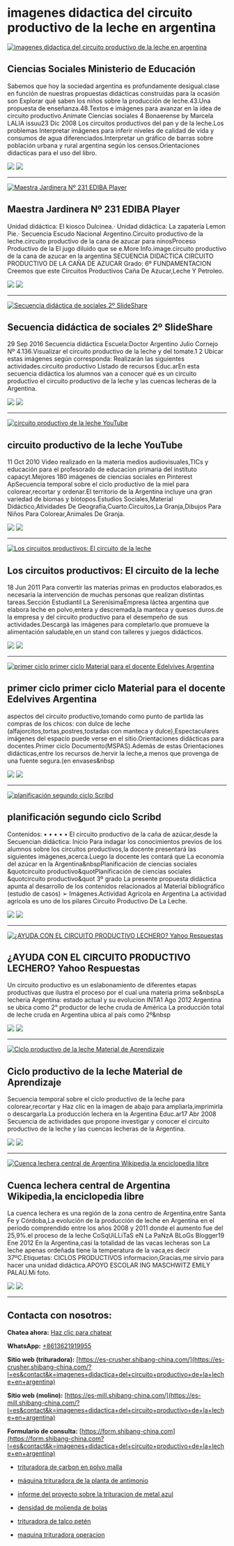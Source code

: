 # imagenes didactica del circuito productivo de la leche en argentina

<a href="https://swt.shibang-china.com/?l=es&img&k=imagenes+didactica+del+circuito+productivo+de+la+leche+en+argentina" target="_blank">![imagenes didactica del circuito productivo de la leche en argentina](http://static.shibang-china.com/all-800x300/104.jpg)</a>

## Ciencias Sociales Ministerio de Educación
Sabemos que hoy la sociedad argentina es profundamente desigual.clase en función de nuestras propuestas didácticas construidas para la ocasión son Explorar qué saben los niños sobre la producción de leche.43.Una propuesta de enseñanza.48.Textos e imágenes para avanzar en la idea de circuito productivo.Animate Ciencias sociales 4 Bonaerense by Marcela LALIA issuu23 Dic 2008 Los circuitos productivos del pan y de la leche.Los problemas Interpretar imágenes para inferir niveles de calidad de vida y consumos de agua diferenciados.Interpretar un gráfico de barras sobre población urbana y rural argentina según los censos.Orientaciones didacticas para el uso del libro.


<a href="https://whatsapp.shibangsoft.com/WhatsApp.php" target="_blank" title="WhatsApp">![](http://static.shibang-china.com/icon/whatsapp.png)</a> <a href="https://swt.shibang-china.com/?l=es&icon&k=imagenes+didactica+del+circuito+productivo+de+la+leche+en+argentina" target="_blank">![](http://static.shibang-china.com/icon/chat-es.png)</a>

---

<a href="https://swt.shibang-china.com/?l=es&img&k=imagenes+didactica+del+circuito+productivo+de+la+leche+en+argentina" target="_blank">![Maestra Jardinera Nº 231 EDIBA Player](http://static.shibang-china.com/all-800x300/694.jpg)</a>

## Maestra Jardinera Nº 231 EDIBA Player
Unidad didáctica: El kiosco Dulcinea.· Unidad didáctica: La zapatería Lemon Pie.· Secuencia Escudo Nacional Argentino.Circuito productivo de la leche.circuito productivo de la cana de azucar para ninosProceso Productivo de la El jugo diluido que se e.More Info.image.circuito productivo de la cana de azucar en la argentina SECUENCIA DIDACTICA CIRCUITO PRODUCTIVO DE LA CAÑA DE AZUCAR Grado: 6º FUNDAMENTACION Creemos que este Circuitos Productivos Caña De Azucar,Leche Y Petroleo.


<a href="https://whatsapp.shibangsoft.com/WhatsApp.php" target="_blank" title="WhatsApp">![](http://static.shibang-china.com/icon/whatsapp.png)</a> <a href="https://swt.shibang-china.com/?l=es&icon&k=imagenes+didactica+del+circuito+productivo+de+la+leche+en+argentina" target="_blank">![](http://static.shibang-china.com/icon/chat-es.png)</a>

---

<a href="https://swt.shibang-china.com/?l=es&img&k=imagenes+didactica+del+circuito+productivo+de+la+leche+en+argentina" target="_blank">![Secuencia didáctica de sociales 2º SlideShare](http://static.shibang-china.com/all-800x300/634.jpg)</a>

## Secuencia didáctica de sociales 2º SlideShare
29 Sep 2016 Secuencia didáctica Escuela:Doctor Argentino Julio Cornejo Nº 4.136.Visualizar el circuito productivo de la leche y del tomate.1 2 Ubicar estas imágenes según corresponda: Realizarán las siguientes actividades.circuito productivo Listado de recursos Educ.arEn esta secuencia didáctica los alumnos van a conocer qué es un circuito productivo el circuito productivo de la leche y las cuencas lecheras de la Argentina.


<a href="https://whatsapp.shibangsoft.com/WhatsApp.php" target="_blank" title="WhatsApp">![](http://static.shibang-china.com/icon/whatsapp.png)</a> <a href="https://swt.shibang-china.com/?l=es&icon&k=imagenes+didactica+del+circuito+productivo+de+la+leche+en+argentina" target="_blank">![](http://static.shibang-china.com/icon/chat-es.png)</a>

---

<a href="https://swt.shibang-china.com/?l=es&img&k=imagenes+didactica+del+circuito+productivo+de+la+leche+en+argentina" target="_blank">![circuito productivo de la leche YouTube](http://static.shibang-china.com/all-800x300/431.jpg)</a>

## circuito productivo de la leche YouTube
11 Oct 2010 Video realizado en la materia medios audiovisuales,TICs y educación para el profesorado de educacion primaria del instituto capacyt.Mejores 180 imágenes de ciencias sociales en Pinterest ApSecuencia temporal sobre el ciclo productivo de la miel para colorear,recortar y ordenar.El territorio de la Argentina incluye una gran variedad de biomas y biotopos.Estudios Sociales,Material Didáctico,Atividades De Geografia,Cuarto.Circuitos,La Granja,Dibujos Para Niños Para Colorear,Animales De Granja.


<a href="https://whatsapp.shibangsoft.com/WhatsApp.php" target="_blank" title="WhatsApp">![](http://static.shibang-china.com/icon/whatsapp.png)</a> <a href="https://swt.shibang-china.com/?l=es&icon&k=imagenes+didactica+del+circuito+productivo+de+la+leche+en+argentina" target="_blank">![](http://static.shibang-china.com/icon/chat-es.png)</a>

---

<a href="https://swt.shibang-china.com/?l=es&img&k=imagenes+didactica+del+circuito+productivo+de+la+leche+en+argentina" target="_blank">![Los circuitos productivos: El circuito de la leche](http://static.shibang-china.com/all-800x300/1439.jpg)</a>

## Los circuitos productivos: El circuito de la leche
18 Jun 2011 Para convertir las materias primas en productos elaborados,es necesaria la intervención de muchas personas que realizan distintas tareas.Sección Estudiantil La SerenísimaEmpresa láctea argentina que elabora leche en polvo,entera y descremada,la manteca y quesos duros.de la empresa y del circuito productivo para el desempeño de sus actividades.Descargá las imágenes para completarlo.que promueve la alimentación saludable,en un stand con talleres y juegos didácticos.


<a href="https://whatsapp.shibangsoft.com/WhatsApp.php" target="_blank" title="WhatsApp">![](http://static.shibang-china.com/icon/whatsapp.png)</a> <a href="https://swt.shibang-china.com/?l=es&icon&k=imagenes+didactica+del+circuito+productivo+de+la+leche+en+argentina" target="_blank">![](http://static.shibang-china.com/icon/chat-es.png)</a>

---

<a href="https://swt.shibang-china.com/?l=es&img&k=imagenes+didactica+del+circuito+productivo+de+la+leche+en+argentina" target="_blank">![primer ciclo primer ciclo Material para el docente Edelvives Argentina](http://static.shibang-china.com/all-800x300/535.jpg)</a>

## primer ciclo primer ciclo Material para el docente Edelvives Argentina
aspectos del circuito productivo,tomando como punto de partida las compras de los chicos: con dulce de leche (alfajorcitos,tortas,postres,tostadas con manteca y dulce),Espectaculares imágenes del espacio puede verse en el sitio.Orientaciones didácticas para docentes.Primer ciclo Documento(MSPAS).Además de estas Orientaciones didácticas,entre los recursos de.hervir la leche,a menos que provenga de una fuente segura.(en envases&nbsp


<a href="https://whatsapp.shibangsoft.com/WhatsApp.php" target="_blank" title="WhatsApp">![](http://static.shibang-china.com/icon/whatsapp.png)</a> <a href="https://swt.shibang-china.com/?l=es&icon&k=imagenes+didactica+del+circuito+productivo+de+la+leche+en+argentina" target="_blank">![](http://static.shibang-china.com/icon/chat-es.png)</a>

---

<a href="https://swt.shibang-china.com/?l=es&img&k=imagenes+didactica+del+circuito+productivo+de+la+leche+en+argentina" target="_blank">![planificación segundo ciclo Scribd](http://static.shibang-china.com/all-800x300/682.jpg)</a>

## planificación segundo ciclo Scribd
Contenidos: • • • • • El circuito productivo de la caña de azúcar,desde la Secuencian didáctica: Inicio Para indagar los conocimientos previos de los alumnos sobre los circuitos productivos,la docente presentará las siguientes imágenes,acerca.Luego la docente les contará que La economía del azúcar en la Argentina&nbspPlanificación de ciencias sociales &quotcircuito productivo&quotPlanificación de ciencias sociales &quotcircuito productivo&quot 3º grado La presente propuesta didáctica apunta al desarrollo de los contenidos relacionados al Material bibliográfico (estudio de casos) ➢ Imágenes.Actividad Agrícola en Argentina La actividad agrícola es uno de los pilares Circuito Productivo De La Leche.


<a href="https://whatsapp.shibangsoft.com/WhatsApp.php" target="_blank" title="WhatsApp">![](http://static.shibang-china.com/icon/whatsapp.png)</a> <a href="https://swt.shibang-china.com/?l=es&icon&k=imagenes+didactica+del+circuito+productivo+de+la+leche+en+argentina" target="_blank">![](http://static.shibang-china.com/icon/chat-es.png)</a>

---

<a href="https://swt.shibang-china.com/?l=es&img&k=imagenes+didactica+del+circuito+productivo+de+la+leche+en+argentina" target="_blank">![¿AYUDA CON EL CIRCUITO PRODUCTIVO LECHERO? Yahoo Respuestas](http://static.shibang-china.com/all-800x300/1427.jpg)</a>

## ¿AYUDA CON EL CIRCUITO PRODUCTIVO LECHERO? Yahoo Respuestas
Un circuito productivo es un eslabonamiento de diferentes etapas productivas que ilustra el proceso por el cual una materia prima se&nbspLa lecheria Argentina: estado actual y su evolucion INTA1 Ago 2012 Argentina se ubica como 2° productor de leche cruda de América La producción total de leche cruda en Argentina ubica al país como 2º&nbsp


<a href="https://whatsapp.shibangsoft.com/WhatsApp.php" target="_blank" title="WhatsApp">![](http://static.shibang-china.com/icon/whatsapp.png)</a> <a href="https://swt.shibang-china.com/?l=es&icon&k=imagenes+didactica+del+circuito+productivo+de+la+leche+en+argentina" target="_blank">![](http://static.shibang-china.com/icon/chat-es.png)</a>

---

<a href="https://swt.shibang-china.com/?l=es&img&k=imagenes+didactica+del+circuito+productivo+de+la+leche+en+argentina" target="_blank">![Ciclo productivo de la leche Material de Aprendizaje](http://static.shibang-china.com/all-800x300/1474.jpg)</a>

## Ciclo productivo de la leche Material de Aprendizaje
Secuencia temporal sobre el ciclo productivo de la leche para colorear,recortar y Haz clic en la imagen de abajo para ampliarla,imprimirla o descargarla.La producción lechera en la Argentina Educ.ar17 Abr 2008 Secuencia de actividades que propone investigar y conocer el circuito productivo de la leche y las cuencas lecheras de la Argentina.


<a href="https://whatsapp.shibangsoft.com/WhatsApp.php" target="_blank" title="WhatsApp">![](http://static.shibang-china.com/icon/whatsapp.png)</a> <a href="https://swt.shibang-china.com/?l=es&icon&k=imagenes+didactica+del+circuito+productivo+de+la+leche+en+argentina" target="_blank">![](http://static.shibang-china.com/icon/chat-es.png)</a>

---

<a href="https://swt.shibang-china.com/?l=es&img&k=imagenes+didactica+del+circuito+productivo+de+la+leche+en+argentina" target="_blank">![Cuenca lechera central de Argentina Wikipedia,la enciclopedia libre](http://static.shibang-china.com/all-800x300/255.jpg)</a>

## Cuenca lechera central de Argentina Wikipedia,la enciclopedia libre
La cuenca lechera es una región de la zona centro de Argentina,entre Santa Fe y Córdoba,La evolución de la producción de leche en Argentina en el período comprendido entre los años 2008 y 2011 donde el aumento fue del 25,9%.el proceso de la leche CoSqUiLLiTaS eN La PaNzA BLoGs Blogger19 Ene 2012 En la Argentina,casi la totalidad de las vacas lecheras son La leche apenas ordeñada tiene la temperatura de la vaca,es decir 37ºC.Etiquetas: CICLOS PRODUCTIVOS informacion,Gracias,me sirvio para hacer una unidad didáctica.APOYO ESCOLAR ING MASCHWITZ EMILY PALAU.Mi foto.


<a href="https://whatsapp.shibangsoft.com/WhatsApp.php" target="_blank" title="WhatsApp">![](http://static.shibang-china.com/icon/whatsapp.png)</a> <a href="https://swt.shibang-china.com/?l=es&icon&k=imagenes+didactica+del+circuito+productivo+de+la+leche+en+argentina" target="_blank">![](http://static.shibang-china.com/icon/chat-es.png)</a>

---
## Contacta con nosotros:

**Chatea ahora:** [Haz clic para chatear](https://swt.shibang-china.com?l=es&contact&k=imagenes+didactica+del+circuito+productivo+de+la+leche+en+argentina)

**WhatsApp:**  [+8613621919955](https://whatsapp.shibangsoft.com/WhatsApp.php)

**Sitio web (trituradora):** [https://es-crusher.shibang-china.com/](https://es-crusher.shibang-china.com/?l=es&contact&k=imagenes+didactica+del+circuito+productivo+de+la+leche+en+argentina)

**Sitio web (molino):** [https://es-mill.shibang-china.com/](https://es-mill.shibang-china.com/?l=es&contact&k=imagenes+didactica+del+circuito+productivo+de+la+leche+en+argentina)

**Formulario de consulta:** [https://form.shibang-china.com](https://form.shibang-china.com?l=es&contact&k=imagenes+didactica+del+circuito+productivo+de+la+leche+en+argentina)

* [trituradora de carbon en polvo malla](../84/trituradora%20de%20carbon%20en%20polvo%20malla.md)

* [máquina trituradora de la planta de antimonio](../90/m%C3%A1quina%20trituradora%20de%20la%20planta%20de%20antimonio.md)

* [informe del proyecto sobre la trituracion de metal azul](../87/informe%20del%20proyecto%20sobre%20la%20trituracion%20de%20metal%20azul.md)

* [densidad de molienda de bolas](../93/densidad%20de%20molienda%20de%20bolas.md)

* [trituradora de talco petén](../95/trituradora%20de%20talco%20pet%C3%A9n.md)

* [maquina trituradora operacion](../85/maquina%20trituradora%20operacion.md)